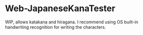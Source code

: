 # Web-JapaneseKanaTester
WIP, allows katakana and hiragana. I recommend using OS built-in handwriting recognition for writing the characters.
